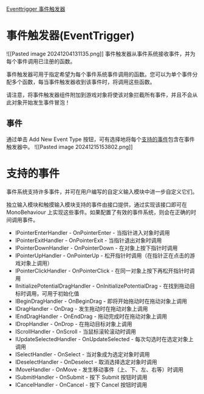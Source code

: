 [Eventtrigger 事件触发器](file://assets/Scripts/UGUI/Lesson19_EventTrigger/Lesson19_EventTrigger.cs)

# 事件触发器(EventTrigger)
![[Pasted image 20241204131135.png]]
事件触发器从事件系统接收事件，并为每个事件调用已注册的函数。

事件触发器可用于指定希望为每个事件系统事件调用的函数。您可以为单个事件分配多个函数，每当事件触发器收到该事件时，将调用这些函数。

请注意，将事件触发器组件附加到游戏对象将使该对象拦截所有事件，并且不会从此对象开始发生事件冒泡！

## 事件
通过单击 Add New Event Type 按钮，可有选择地将每个[支持的事件](https://docs.unity3d.com/cn/2023.2/Manual/SupportedEvents.html)包含在事件触发器中。
![[Pasted image 20241215153802.png]]
# 支持的事件
事件系统支持许多事件，并可在用户编写的自定义输入模块中进一步自定义它们。

独立输入模块和触摸输入模块支持的事件由接口提供，通过实现该接口即可在 MonoBehaviour 上实现这些事件。如果配置了有效的事件系统，则会在正确的时间调用事件。
- IPointerEnterHandler - OnPointerEnter - 当指针进入对象时调用
- IPointerExitHandler - OnPointerExit - 当指针退出对象时调用
- IPointerDownHandler - OnPointerDown - 在对象上按下指针时调用
- IPointerUpHandler - OnPointerUp - 松开指针时调用（在指针正在点击的游戏对象上调用）
- IPointerClickHandler - OnPointerClick - 在同一对象上按下再松开指针时调用
- IInitializePotentialDragHandler - OnInitializePotentialDrag - 在找到拖动目标时调用，可用于初始化值
- IBeginDragHandler - OnBeginDrag - 即将开始拖动时在拖动对象上调用
- IDragHandler - OnDrag - 发生拖动时在拖动对象上调用
- IEndDragHandler - OnEndDrag - 拖动完成时在拖动对象上调用
- IDropHandler - OnDrop - 在拖动目标对象上调用
- IScrollHandler - OnScroll - 当鼠标滚轮滚动时调用
- IUpdateSelectedHandler - OnUpdateSelected - 每次勾选时在选定对象上调用
- ISelectHandler - OnSelect - 当对象成为选定对象时调用
- IDeselectHandler - OnDeselect - 取消选择选定对象时调用
- IMoveHandler - OnMove - 发生移动事件（上、下、左、右等）时调用
- ISubmitHandler - OnSubmit - 按下 Submit 按钮时调用
- ICancelHandler - OnCancel - 按下 Cancel 按钮时调用